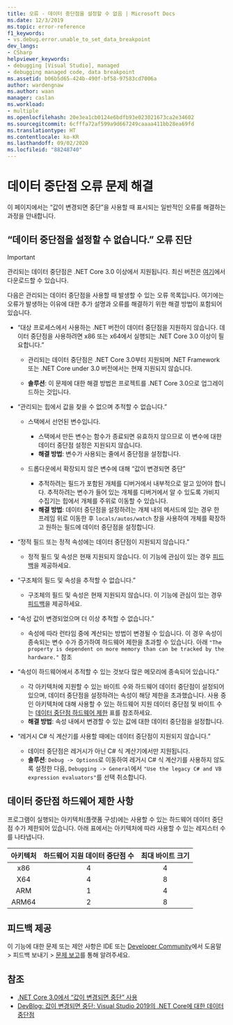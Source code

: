```yaml
---
title: 오류 - 데이터 중단점을 설정할 수 없음 | Microsoft Docs
ms.date: 12/3/2019
ms.topic: error-reference
f1_keywords:
- vs.debug.error.unable_to_set_data_breakpoint
dev_langs:
- CSharp
helpviewer_keywords:
- debugging [Visual Studio], managed
- debugging managed code, data breakpoint
ms.assetid: b06b5d65-424b-490f-bf58-97583cd7006a
author: wardengnaw
ms.author: waan
manager: caslan
ms.workload:
- multiple
ms.openlocfilehash: 20e3ea1cb0124e6bdfb93e023021673ca2e34602
ms.sourcegitcommit: 6cfffa72af599a9d667249caaaa411bb28ea69fd
ms.translationtype: HT
ms.contentlocale: ko-KR
ms.lasthandoff: 09/02/2020
ms.locfileid: "88248740"
---
```

# <a name="troubleshooting-data-breakpoint-errors"></a>데이터 중단점 오류 문제 해결
이 페이지에서는 “값이 변경되면 중단”을 사용할 때 표시되는 일반적인 오류를 해결하는 과정을 안내합니다.

## <a name="diagnosing-unable-to-set-data-breakpoint-errors"></a>“데이터 중단점을 설정할 수 없습니다.” 오류 진단
> [!IMPORTANT]
> 관리되는 데이터 중단점은 .NET Core 3.0 이상에서 지원됩니다. 최신 버전은 [여기](https://dotnet.microsoft.com/download)에서 다운로드할 수 있습니다.

다음은 관리되는 데이터 중단점을 사용할 때 발생할 수 있는 오류 목록입니다. 여기에는 오류가 발생하는 이유에 대한 추가 설명과 오류를 해결하기 위한 해결 방법이 포함되어 있습니다.

- “대상 프로세스에서 사용하는 .NET 버전이 데이터 중단점을 지원하지 않습니다. 데이터 중단점을 사용하려면 x86 또는 x64에서 실행되는 .NET Core 3.0 이상이 필요합니다.”

  - 관리되는 데이터 중단점은 .NET Core 3.0부터 지원되며 .NET Framework 또는 .NET Core under 3.0 버전에서는 현재 지원되지 않습니다. 
    
  - **솔루션**: 이 문제에 대한 해결 방법은 프로젝트를 .NET Core 3.0으로 업그레이드하는 것입니다.

- “관리되는 힙에서 값을 찾을 수 없으며 추적할 수 없습니다.”
  - 스택에서 선언된 변수입니다.
    - 스택에서 만든 변수는 함수가 종료되면 유효하지 않으므로 이 변수에 대한 데이터 중단점 설정은 지원되지 않습니다.
    - **해결 방법**: 변수가 사용되는 줄에서 중단점을 설정합니다.

  - 드롭다운에서 확장되지 않은 변수에 대해 “값이 변경되면 중단”
    - 추적하려는 필드가 포함된 개체를 디버거에서 내부적으로 알고 있어야 합니다. 추적하려는 변수가 들어 있는 개체를 디버거에서 알 수 있도록 가비지 수집기는 힙에서 개체를 주위로 이동할 수 있습니다. 
    - **해결 방법**: 데이터 중단점을 설정하려는 개체 내의 메서드에 있는 경우 한 프레임 위로 이동한 후 `locals/autos/watch` 창을 사용하여 개체를 확장하고 원하는 필드에 데이터 중단점을 설정합니다.

- “정적 필드 또는 정적 속성에는 데이터 중단점이 지원되지 않습니다.”
    
  - 정적 필드 및 속성은 현재 지원되지 않습니다. 이 기능에 관심이 있는 경우 [피드백](#provide-feedback)을 제공하세요.

- “구조체의 필드 및 속성을 추적할 수 없습니다.”

  - 구조체의 필드 및 속성은 현재 지원되지 않습니다. 이 기능에 관심이 있는 경우 [피드백](#provide-feedback)을 제공하세요.

- “속성 값이 변경되었으며 더 이상 추적할 수 없습니다.”

  - 속성에 따라 런타임 중에 계산되는 방법이 변경될 수 있습니다. 이 경우 속성이 종속되는 변수 수가 증가하여 하드웨어 제한을 초과할 수 있습니다. 아래 `"The property is dependent on more memory than can be tracked by the hardware."` 참조

- “속성이 하드웨어에서 추적할 수 있는 것보다 많은 메모리에 종속되어 있습니다.”
    
  - 각 아키텍처에 지원할 수 있는 바이트 수와 하드웨어 데이터 중단점이 설정되어 있으며, 데이터 중단점을 설정하려는 속성이 해당 제한을 초과했습니다. 사용 중인 아키텍처에 대해 사용할 수 있는 하드웨어 지원 데이터 중단점 및 바이트 수는 [데이터 중단점 하드웨어 제한](#data-breakpoint-hardware-limitations) 표를 참조하세요. 
  - **해결 방법**: 속성 내에서 변경할 수 있는 값에 대한 데이터 중단점을 설정합니다.

- “레거시 C# 식 계산기를 사용할 때에는 데이터 중단점이 지원되지 않습니다.”

  - 데이터 중단점은 레거시가 아닌 C# 식 계산기에서만 지원됩니다. 
  - **솔루션**: `Debug -> Options`로 이동하여 레거시 C# 식 계산기를 사용하지 않도록 설정한 다음, `Debugging -> General`에서 `"Use the legacy C# and VB expression evaluators"`를 선택 취소합니다.

## <a name="data-breakpoint-hardware-limitations"></a>데이터 중단점 하드웨어 제한 사항

프로그램이 실행되는 아키텍처(플랫폼 구성)에는 사용할 수 있는 하드웨어 데이터 중단점 수가 제한되어 있습니다. 아래 표에서는 아키텍처에 따라 사용할 수 있는 레지스터 수를 나타냅니다.

| 아키텍처 | 하드웨어 지원 데이터 중단점 수 | 최대 바이트 크기|
| :-------------: |:-------------:| :-------------:|
| x86 | 4 | 4 |
| X64 | 4 | 8 |
| ARM | 1 | 4 |
| ARM64 | 2 | 8 |

## <a name="provide-feedback"></a>피드백 제공

이 기능에 대한 문제 또는 제안 사항은 IDE 또는 [Developer Community](https://developercommunity.visualstudio.com/)에서 도움말 > 피드백 보내기 > [문제 보고](../ide/how-to-report-a-problem-with-visual-studio.md)를 통해 알려주세요.

## <a name="see-also"></a>참조

- [.NET Core 3.0에서 “값이 변경되면 중단” 사용](using-breakpoints.md#BKMK_set_a_data_breakpoint_native_cplusplus)
- [DevBlog: 값이 변경되면 중단: Visual Studio 2019의 .NET Core에 대한 데이터 중단점](https://devblogs.microsoft.com/visualstudio/break-when-value-changes-data-breakpoints-for-net-core-in-visual-studio-2019/)
